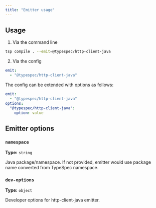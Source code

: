 ```yaml
---
title: "Emitter usage"
---
```


## Usage

1. Via the command line

```bash
tsp compile . --emit=@typespec/http-client-java
```

2. Via the config

```yaml
emit:
  - "@typespec/http-client-java"
```

The config can be extended with options as follows:

```yaml
emit:
  - "@typespec/http-client-java"
options:
  "@typespec/http-client-java":
    option: value
```

## Emitter options

### `namespace`

**Type:** `string`

Java package/namespace. If not provided, emitter would use package name converted from TypeSpec namespace.

### `dev-options`

**Type:** `object`

Developer options for http-client-java emitter.

